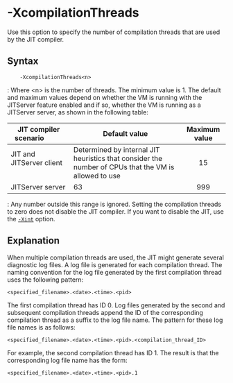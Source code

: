 <!--
* Copyright (c) 2017, 2022 IBM Corp. and others
*
* This program and the accompanying materials are made
* available under the terms of the Eclipse Public License 2.0
* which accompanies this distribution and is available at
* https://www.eclipse.org/legal/epl-2.0/ or the Apache
* License, Version 2.0 which accompanies this distribution and
* is available at https://www.apache.org/licenses/LICENSE-2.0.
*
* This Source Code may also be made available under the
* following Secondary Licenses when the conditions for such
* availability set forth in the Eclipse Public License, v. 2.0
* are satisfied: GNU General Public License, version 2 with
* the GNU Classpath Exception [1] and GNU General Public
* License, version 2 with the OpenJDK Assembly Exception [2].
*
* [1] https://www.gnu.org/software/classpath/license.html
* [2] http://openjdk.java.net/legal/assembly-exception.html
*
* SPDX-License-Identifier: EPL-2.0 OR Apache-2.0 OR GPL-2.0 WITH
* Classpath-exception-2.0 OR LicenseRef-GPL-2.0 WITH Assembly-exception
-->

# -XcompilationThreads 


Use this option to specify the number of compilation threads that are used by the JIT compiler.

## Syntax

        -XcompilationThreads<n>

: Where <n\> is the number of threads. The minimum value is 1. The default and maximum values depend on whether the VM is running with the JITServer feature enabled and if so, whether the VM is running as a JITServer server, as shown in the following table:

| JIT compiler scenario &nbsp; &nbsp; &nbsp; &nbsp; &nbsp;                                            | Default value | Maximum value |                                 
|-------------------------------------------------|---------|:---------------------------------------------:|
| JIT and JITServer client &nbsp; &nbsp; &nbsp; &nbsp; &nbsp; &nbsp; &nbsp; &nbsp; &nbsp; &nbsp; &nbsp; &nbsp; &nbsp; &nbsp; &nbsp; &nbsp;       | Determined by internal JIT heuristics that consider the number of CPUs that the VM is allowed to use  | 15                                                                                    | 
| JITServer server | 63 | 999                                         |   

: Any number outside this range is ignored. Setting the compilation threads to zero does not disable the JIT compiler. If you want to disable the JIT, use the [`-Xint`](xint.md) option.

## Explanation

When multiple compilation threads are used, the JIT might generate several diagnostic log files. A log file is generated for each compilation thread. The naming convention for the log file generated by the first compilation thread uses the following pattern:

    <specified_filename>.<date>.<time>.<pid>

The first compilation thread has ID 0. Log files generated by the second and subsequent compilation threads append the ID of the corresponding compilation thread as a suffix to the log file name. The pattern for these log file names is as follows:

    <specified_filename>.<date>.<time>.<pid>.<compilation_thread_ID>

For example, the second compilation thread has ID 1. The result is that the corresponding log file name has the form:

    <specified_filename>.<date>.<time>.<pid>.1



<!-- ==== END OF TOPIC ==== xcompilationthreads.md ==== -->

